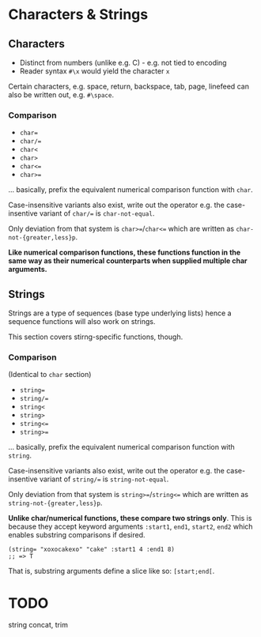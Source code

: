 # Characters & Strings

## Characters

  * Distinct from numbers (unlike e.g. C) - e.g. not tied to encoding
  * Reader syntax `#\x` would yield the character `x`

Certain characters, e.g. space, return, backspace, tab, page, linefeed can also
be written out, e.g. `#\space`.

### Comparison

* `char=`
* `char/=`
* `char<`
* `char>`
* `char<=`
* `char>=`

... basically, prefix the equivalent numerical comparison function with `char`.

Case-insensitive variants also exist, write out the operator e.g. the
case-insentive variant of `char/=` is `char-not-equal`.

Only deviation from that system is `char>=`/`char<=` which are written
as `char-not-{greater,less}p`.

**Like numerical comparison functions, these functions function in the same
way as their numerical counterparts when supplied multiple char arguments.**

## Strings

Strings are a type of sequences (base type underlying lists) hence a sequence
functions will also work on strings.

This section covers stirng-specific functions, though.

### Comparison
(Identical to `char` section)

* `string=`
* `string/=`
* `string<`
* `string>`
* `string<=`
* `string>=`

... basically, prefix the equivalent numerical comparison function with `string`.

Case-insensitive variants also exist, write out the operator e.g. the
case-insentive variant of `string/=` is `string-not-equal`.

Only deviation from that system is `string>=`/`string<=` which are written
as `string-not-{greater,less}p`.

**Unlike char/numerical functions, these compare two strings only**. This is
because they accept keyword arguments `:start1`, `end1`, `start2`, `end2` which
enables substring comparisons if desired.

```
(string= "xoxocakexo" "cake" :start1 4 :end1 8)
;; => T
```

That is, substring arguments define a slice like so: `[start;end[`.

# TODO
string concat, trim